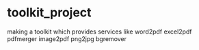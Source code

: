 # toolkit_project
making a toolkit which provides services like word2pdf excel2pdf pdfmerger image2pdf png2jpg bgremover
